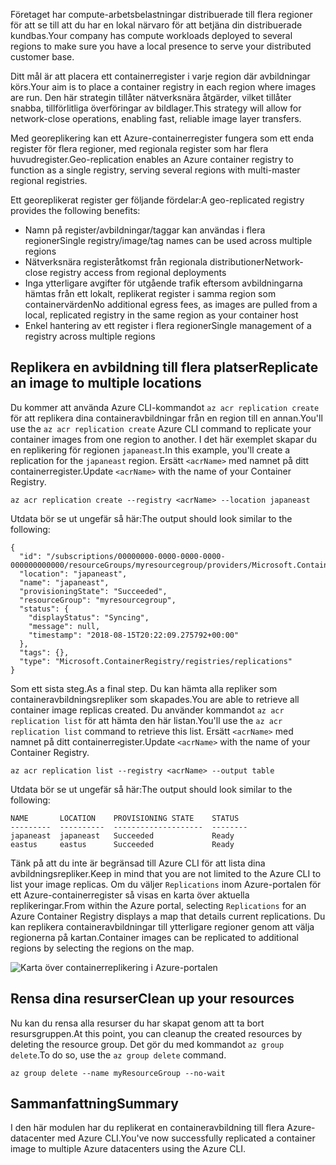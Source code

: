 <span data-ttu-id="1f055-101">Företaget har compute-arbetsbelastningar distribuerade till flera regioner för att se till att du har en lokal närvaro för att betjäna din distribuerade kundbas.</span><span class="sxs-lookup"><span data-stu-id="1f055-101">Your company has compute workloads deployed to several regions to make sure you have a local presence to serve your distributed customer base.</span></span> 

<span data-ttu-id="1f055-102">Ditt mål är att placera ett containerregister i varje region där avbildningar körs.</span><span class="sxs-lookup"><span data-stu-id="1f055-102">Your aim is to place a container registry in each region where images are run.</span></span> <span data-ttu-id="1f055-103">Den här strategin tillåter nätverksnära åtgärder, vilket tillåter snabba, tillförlitliga överföringar av bildlager.</span><span class="sxs-lookup"><span data-stu-id="1f055-103">This strategy will allow for network-close operations, enabling fast, reliable image layer transfers.</span></span> 

<span data-ttu-id="1f055-104">Med georeplikering kan ett Azure-containerregister fungera som ett enda register för flera regioner, med regionala register som har flera huvudregister.</span><span class="sxs-lookup"><span data-stu-id="1f055-104">Geo-replication enables an Azure container registry to function as a single registry, serving several regions with multi-master regional registries.</span></span>

<span data-ttu-id="1f055-105">Ett georeplikerat register ger följande fördelar:</span><span class="sxs-lookup"><span data-stu-id="1f055-105">A geo-replicated registry provides the following benefits:</span></span>

- <span data-ttu-id="1f055-106">Namn på register/avbildningar/taggar kan användas i flera regioner</span><span class="sxs-lookup"><span data-stu-id="1f055-106">Single registry/image/tag names can be used across multiple regions</span></span>
- <span data-ttu-id="1f055-107">Nätverksnära registeråtkomst från regionala distributioner</span><span class="sxs-lookup"><span data-stu-id="1f055-107">Network-close registry access from regional deployments</span></span>
- <span data-ttu-id="1f055-108">Inga ytterligare avgifter för utgående trafik eftersom avbildningarna hämtas från ett lokalt, replikerat register i samma region som containervärden</span><span class="sxs-lookup"><span data-stu-id="1f055-108">No additional egress fees, as images are pulled from a local, replicated registry in the same region as your container host</span></span>
- <span data-ttu-id="1f055-109">Enkel hantering av ett register i flera regioner</span><span class="sxs-lookup"><span data-stu-id="1f055-109">Single management of a registry across multiple regions</span></span>

## <a name="replicate-an-image-to-multiple-locations"></a><span data-ttu-id="1f055-110">Replikera en avbildning till flera platser</span><span class="sxs-lookup"><span data-stu-id="1f055-110">Replicate an image to multiple locations</span></span>

<span data-ttu-id="1f055-111">Du kommer att använda Azure CLI-kommandot `az acr replication create` för att replikera dina containeravbildningar från en region till en annan.</span><span class="sxs-lookup"><span data-stu-id="1f055-111">You'll use the `az acr replication create` Azure CLI command to replicate your container images from one region to another.</span></span> <span data-ttu-id="1f055-112">I det här exemplet skapar du en replikering för regionen `japaneast`.</span><span class="sxs-lookup"><span data-stu-id="1f055-112">In this example, you'll create a replication for the `japaneast` region.</span></span> <span data-ttu-id="1f055-113">Ersätt `<acrName>` med namnet på ditt containerregister.</span><span class="sxs-lookup"><span data-stu-id="1f055-113">Update `<acrName>` with the name of your Container Registry.</span></span>

```azurecli
az acr replication create --registry <acrName> --location japaneast
```

<span data-ttu-id="1f055-114">Utdata bör se ut ungefär så här:</span><span class="sxs-lookup"><span data-stu-id="1f055-114">The output should look similar to the following:</span></span>

```console
{
  "id": "/subscriptions/00000000-0000-0000-0000-000000000000/resourceGroups/myresourcegroup/providers/Microsoft.ContainerRegistry/registries/myACR0007/replications/japaneast",
  "location": "japaneast",
  "name": "japaneast",
  "provisioningState": "Succeeded",
  "resourceGroup": "myresourcegroup",
  "status": {
    "displayStatus": "Syncing",
    "message": null,
    "timestamp": "2018-08-15T20:22:09.275792+00:00"
  },
  "tags": {},
  "type": "Microsoft.ContainerRegistry/registries/replications"
}
```

<span data-ttu-id="1f055-115">Som ett sista steg.</span><span class="sxs-lookup"><span data-stu-id="1f055-115">As a final step.</span></span> <span data-ttu-id="1f055-116">Du kan hämta alla repliker som containeravbildningsrepliker som skapades.</span><span class="sxs-lookup"><span data-stu-id="1f055-116">You are able to retrieve all container image replicas created.</span></span> <span data-ttu-id="1f055-117">Du använder kommandot `az acr replication list` för att hämta den här listan.</span><span class="sxs-lookup"><span data-stu-id="1f055-117">You'll use the `az acr replication list` command to retrieve this list.</span></span> <span data-ttu-id="1f055-118">Ersätt `<acrName>` med namnet på ditt containerregister.</span><span class="sxs-lookup"><span data-stu-id="1f055-118">Update `<acrName>` with the name of your Container Registry.</span></span>

```azurecli
az acr replication list --registry <acrName> --output table
```

<span data-ttu-id="1f055-119">Utdata bör se ut ungefär så här:</span><span class="sxs-lookup"><span data-stu-id="1f055-119">The output should look similar to the following:</span></span>

```console
NAME       LOCATION    PROVISIONING STATE    STATUS
---------  ----------  --------------------  --------
japaneast  japaneast   Succeeded             Ready
eastus     eastus      Succeeded             Ready
```

<span data-ttu-id="1f055-120">Tänk på att du inte är begränsad till Azure CLI för att lista dina avbildningsrepliker.</span><span class="sxs-lookup"><span data-stu-id="1f055-120">Keep in mind that you are not limited to the Azure CLI to list your image replicas.</span></span> <span data-ttu-id="1f055-121">Om du väljer `Replications` inom Azure-portalen för ett Azure-containerregister så visas en karta över aktuella replikeringar.</span><span class="sxs-lookup"><span data-stu-id="1f055-121">From within the Azure portal, selecting `Replications` for an Azure Container Registry displays a map that details current replications.</span></span> <span data-ttu-id="1f055-122">Du kan replikera containeravbildningar till ytterligare regioner genom att välja regionerna på kartan.</span><span class="sxs-lookup"><span data-stu-id="1f055-122">Container images can be replicated to additional regions by selecting the regions on the map.</span></span>

![Karta över containerreplikering i Azure-portalen](../media/replication-map.png)

## <a name="clean-up-your-resources"></a><span data-ttu-id="1f055-124">Rensa dina resurser</span><span class="sxs-lookup"><span data-stu-id="1f055-124">Clean up your resources</span></span>
<!---TODO: Do we need to include cleanup for the free education tier?--->

<span data-ttu-id="1f055-125">Nu kan du rensa alla resurser du har skapat genom att ta bort resursgruppen.</span><span class="sxs-lookup"><span data-stu-id="1f055-125">At this point, you can cleanup the created resources by deleting the resource group.</span></span> <span data-ttu-id="1f055-126">Det gör du med kommandot `az group delete`.</span><span class="sxs-lookup"><span data-stu-id="1f055-126">To do so, use the `az group delete` command.</span></span>

```azurecli
az group delete --name myResourceGroup --no-wait
```

## <a name="summary"></a><span data-ttu-id="1f055-127">Sammanfattning</span><span class="sxs-lookup"><span data-stu-id="1f055-127">Summary</span></span>

<span data-ttu-id="1f055-128">I den här modulen har du replikerat en containeravbildning till flera Azure-datacenter med Azure CLI.</span><span class="sxs-lookup"><span data-stu-id="1f055-128">You've now successfully replicated a container image to multiple Azure datacenters using the Azure CLI.</span></span> 